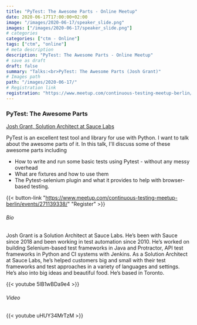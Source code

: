 ```yaml
---
title: "PyTest: The Awesome Parts - Online Meetup"
date: 2020-06-17T17:00:00+02:00
image: "/images/2020-06-17/speaker_slide.png"
images: ["/images/2020-06-17/speaker_slide.png"]
# categories
categories: ["ctm - Online"]
tags: ["ctm", "online"]
# meta description
description: "PyTest: The Awesome Parts - Online Meetup"
# save as draft
draft: false
summary: "Talks:<br>PyTest: The Awesome Parts (Josh Grant)"
# Images path
path: "/images/2020-06-17/"
# Registration link
registration: "https://www.meetup.com/continuous-testing-meetup-berlin/events/271139338/"
---
```


###  PyTest: The Awesome Parts
[Josh Grant, Solution Architect at Sauce Labs](https://www.linkedin.com/in/josh-grant-9570a214/)

PyTest is an excellent test tool and library for use with Python. 
I want to talk about the awesome parts of it. In this talk, I'll 
discuss some of these awesome parts including

- How to write and run some basic tests using Pytest - without any messy overhead
- What are fixtures and how to use them
- The Pytest-selenium plugin and what it provides to help with browser-based testing.

{{< button-link "https://www.meetup.com/continuous-testing-meetup-berlin/events/271139338/" "Register" >}}

###### Bio
Josh Grant is a Solution Architect at Sauce Labs. He’s been with Sauce 
since 2018 and been working in test automation since 2010. He’s worked 
on building Selenium-based test frameworks in Java and Protractor, API 
test frameworks in Python and CI systems with Jenkins. As a Solution 
Architect at Sauce Labs, he’s helped customers big and small with their 
test frameworks and test approaches in a variety of languages and settings. 
He’s also into big ideas and beautiful food. He’s based in Toronto.

{{< youtube 5IB1wBDa9e4 >}}

###### Video
{{< youtube uHUY34MrTzM >}}